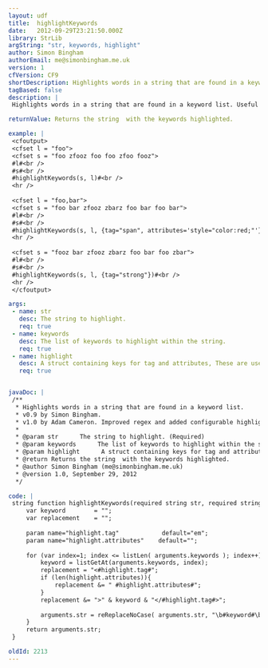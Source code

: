 ```yaml
---
layout: udf
title:  highlightKeywords
date:   2012-09-29T23:21:50.000Z
library: StrLib
argString: "str, keywords, highlight"
author: Simon Bingham
authorEmail: me@simonbingham.me.uk
version: 1
cfVersion: CF9
shortDescription: Highlights words in a string that are found in a keyword list.
tagBased: false
description: |
 Highlights words in a string that are found in a keyword list. Useful for search result pages.

returnValue: Returns the string  with the keywords highlighted.

example: |
 <cfoutput>
 <cfset l = "foo">
 <cfset s = "foo zfooz foo foo zfoo fooz">
 #l#<br />
 #s#<br />
 #highlightKeywords(s, l)#<br />
 <hr />
 
 <cfset l = "foo,bar">
 <cfset s = "foo bar zfooz zbarz foo bar foo bar">
 #l#<br />
 #s#<br />
 #highlightKeywords(s, l, {tag="span", attributes='style="color:red;"'})#<br />
 <hr />
 
 <cfset s = "fooz bar zfooz zbarz foo bar foo zbar">
 #l#<br />
 #s#<br />
 #highlightKeywords(s, l, {tag="strong"})#<br />
 <hr />
 </cfoutput>

args:
 - name: str
   desc: The string to highlight.
   req: true
 - name: keywords
   desc: The list of keywords to highlight within the string.
   req: true
 - name: highlight
   desc: A struct containing keys for tag and attributes, These are used to highlight the keyword. Defaults to an EM tag.
   req: true


javaDoc: |
 /**
  * Highlights words in a string that are found in a keyword list.
  * v0.9 by Simon Bingham.
  * v1.0 by Adam Cameron. Improved regex and added configurable highlighting.
  * 
  * @param str      The string to highlight. (Required)
  * @param keywords      The list of keywords to highlight within the string. (Required)
  * @param highlight      A struct containing keys for tag and attributes, These are used to highlight the keyword. Defaults to an EM tag. (Required)
  * @return Returns the string  with the keywords highlighted. 
  * @author Simon Bingham (me@simonbingham.me.uk) 
  * @version 1.0, September 29, 2012 
  */

code: |
 string function highlightKeywords(required string str, required string keywords, struct highlight){
     var keyword        = "";
     var replacement    = "";
     
     param name="highlight.tag"            default="em";
     param name="highlight.attributes"    default="";
     
     for (var index=1; index <= listLen( arguments.keywords ); index++){
         keyword = listGetAt(arguments.keywords, index);
         replacement = "<#highlight.tag#";
         if (len(highlight.attributes)){
             replacement &= " #highlight.attributes#";
         }
         replacement &= ">" & keyword & "</#highlight.tag#>";
 
         arguments.str = reReplaceNoCase( arguments.str, "\b#keyword#\b", replacement, "all" );
     }
     return arguments.str;
 }

oldId: 2213
---
```


